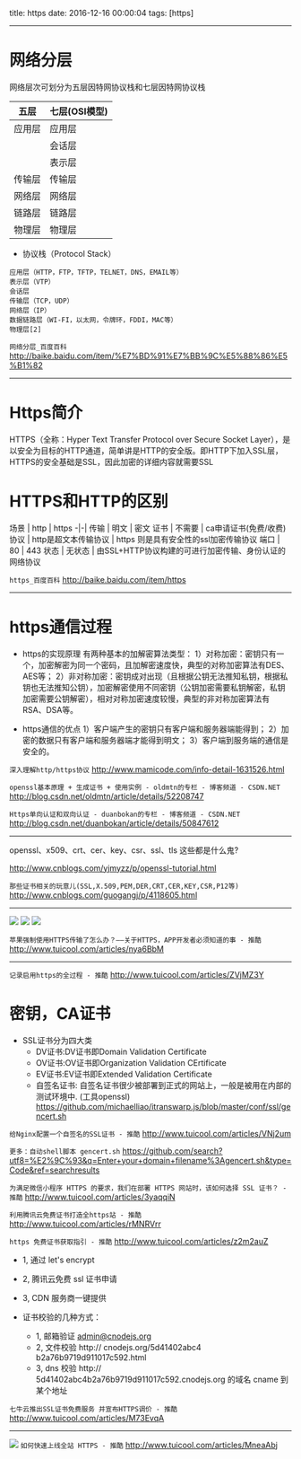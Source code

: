 title: https
date: 2016-12-16 00:00:04
tags: [https]


---


# 网络分层
网络层次可划分为五层因特网协议栈和七层因特网协议栈


五层|七层(OSI模型)|
--|--|
应用层 | 应用层|
| | 会话层|
| | 表示层|
传输层 | 传输层|
网络层 | 网络层|
链路层 | 链路层|
物理层 | 物理层|


- 协议栈（Protocol Stack）
```
应用层（HTTP，FTP，TFTP，TELNET，DNS，EMAIL等）
表示层（VTP）
会话层
传输层（TCP，UDP）
网络层（IP）
数据链路层（WI-FI，以太网，令牌环，FDDI，MAC等）
物理层[2] 
```


`网络分层_百度百科`
http://baike.baidu.com/item/%E7%BD%91%E7%BB%9C%E5%88%86%E5%B1%82


---
# Https简介
HTTPS（全称：Hyper Text Transfer Protocol over Secure Socket Layer），是以安全为目标的HTTP通道，简单讲是HTTP的安全版。即HTTP下加入SSL层，HTTPS的安全基础是SSL，因此加密的详细内容就需要SSL




# HTTPS和HTTP的区别
场景 | http | https
-|-|
传输 | 明文 | 密文
证书 | 不需要 | ca申请证书(免费/收费)
协议 | http是超文本传输协议 | https 则是具有安全性的ssl加密传输协议
端口 | 80 | 443
状态 | 无状态 | 由SSL+HTTP协议构建的可进行加密传输、身份认证的网络协议


`https_百度百科`
http://baike.baidu.com/item/https


---
# https通信过程
- https的实现原理
有两种基本的加解密算法类型：
1）对称加密：密钥只有一个，加密解密为同一个密码，且加解密速度快，典型的对称加密算法有DES、AES等；
2）非对称加密：密钥成对出现（且根据公钥无法推知私钥，根据私钥也无法推知公钥），加密解密使用不同密钥（公钥加密需要私钥解密，私钥加密需要公钥解密），相对对称加密速度较慢，典型的非对称加密算法有RSA、DSA等。


- https通信的优点
1）客户端产生的密钥只有客户端和服务器端能得到；
2）加密的数据只有客户端和服务器端才能得到明文；
3）客户端到服务端的通信是安全的。


`深入理解http/https协议`
http://www.mamicode.com/info-detail-1631526.html


`openssl基本原理 + 生成证书 + 使用实例 - oldmtn的专栏 - 博客频道 - CSDN.NET`
http://blog.csdn.net/oldmtn/article/details/52208747


`Https单向认证和双向认证 - duanbokan的专栏 - 博客频道 - CSDN.NET`
http://blog.csdn.net/duanbokan/article/details/50847612

---


openssl、x509、crt、cer、key、csr、ssl、tls 这些都是什么鬼?

http://www.cnblogs.com/yjmyzz/p/openssl-tutorial.html


`那些证书相关的玩意儿(SSL,X.509,PEM,DER,CRT,CER,KEY,CSR,P12等)`
http://www.cnblogs.com/guogangj/p/4118605.html



---
![](http://7xnbs3.com1.z0.glb.clouddn.com/17-1-19/448896-file_1484817404992_914a.png)
![](http://7xnbs3.com1.z0.glb.clouddn.com/17-1-19/46324672-file_1484817412376_123a9.png)
![](http://7xnbs3.com1.z0.glb.clouddn.com/17-1-19/14880190-file_1484817424981_12d7f.png)


`苹果强制使用HTTPS传输了怎么办？——关于HTTPS，APP开发者必须知道的事 - 推酷`
http://www.tuicool.com/articles/nya6BbM


---
`记录启用https的全过程 - 推酷`
http://www.tuicool.com/articles/ZVjMZ3Y
 
# 密钥，CA证书
- SSL证书分为四大类
    - DV证书:DV证书即Domain Validation Certificate
    - OV证书:OV证书即Organization Validation CErtificate
    - EV证书:EV证书即Extended Validation Certificate 
    - 自签名证书: 自签名证书很少被部署到正式的网站上，一般是被用在内部的测试环境中. (工具openssl)
https://github.com/michaelliao/itranswarp.js/blob/master/conf/ssl/gencert.sh


`给Nginx配置一个自签名的SSL证书 - 推酷`
http://www.tuicool.com/articles/VNj2um


`更多：自动shell脚本 gencert.sh`
https://github.com/search?utf8=%E2%9C%93&q=Enter+your+domain+filename%3Agencert.sh&type=Code&ref=searchresults


`为满足微信小程序 HTTPS 的要求，我们在部署 HTTPS 网站时，该如何选择 SSL 证书？ - 推酷`
http://www.tuicool.com/articles/3yaqqiN


`利用腾讯云免费证书打造全https站 - 推酷`
http://www.tuicool.com/articles/rMNRVrr


`https 免费证书获取指引 - 推酷`
http://www.tuicool.com/articles/z2m2auZ
- 1, 通过 let's encrypt
- 2, 腾讯云免费 ssl 证书申请
- 3, CDN 服务商一键提供


- 证书校验的几种方式：
    - 1, 邮箱验证 admin@cnodejs.org
    - 2, 文件校验 http:// cnodejs.org/5d41402abc4 b2a76b9719d911017c592.html
    - 3, dns 校验 http:// 5d41402abc4b2a76b9719d911017c592.cnodejs.org 的域名 cname 到某个地址


`七牛云推出SSL证书免费服务 并宣布HTTPS调价 - 推酷`
http://www.tuicool.com/articles/M73EvqA


---
![](http://7xnbs3.com1.z0.glb.clouddn.com/17-1-19/64482030-file_1484817437675_9d43.png)
`如何快速上线全站 HTTPS - 推酷`
 http://www.tuicool.com/articles/MneaAbj
 

